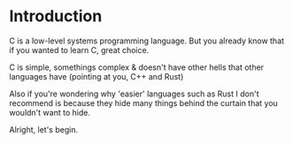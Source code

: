 # Introduction
C is a low-level systems programming language. But you already know that if you wanted to learn C, great choice. 

C is simple, somethings complex & doesn't have other hells that other languages have (pointing at you, C++ and Rust)

Also if you're wondering why 'easier' languages such as Rust I don't recommend is because they hide many things behind the curtain that you wouldn't want to hide.

Alright, let's begin.
